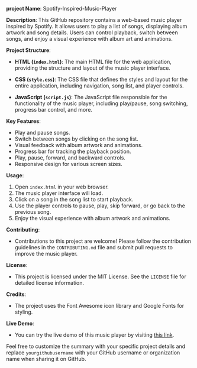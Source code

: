 **project Name**: Spotify-Inspired-Music-Player

**Description**: This GitHub repository contains a web-based music player inspired by Spotify. It allows users to play a list of songs, displaying album artwork and song details. Users can control playback, switch between songs, and enjoy a visual experience with album art and animations.

**Project Structure**:

- **HTML (`index.html`)**: The main HTML file for the web application, providing the structure and layout of the music player interface.

- **CSS (`style.css`)**: The CSS file that defines the styles and layout for the entire application, including navigation, song list, and player controls.

- **JavaScript (`script.js`)**: The JavaScript file responsible for the functionality of the music player, including play/pause, song switching, progress bar control, and more.

**Key Features**:

- Play and pause songs.
- Switch between songs by clicking on the song list.
- Visual feedback with album artwork and animations.
- Progress bar for tracking the playback position.
- Play, pause, forward, and backward controls.
- Responsive design for various screen sizes.

**Usage**:

1. Open `index.html` in your web browser.
2. The music player interface will load.
3. Click on a song in the song list to start playback.
4. Use the player controls to pause, play, skip forward, or go back to the previous song.
5. Enjoy the visual experience with album artwork and animations.

**Contributing**:

- Contributions to this project are welcome! Please follow the contribution guidelines in the `CONTRIBUTING.md` file and submit pull requests to improve the music player.

**License**:

- This project is licensed under the MIT License. See the `LICENSE` file for detailed license information.

**Credits**:

- The project uses the Font Awesome icon library and Google Fonts for styling.

**Live Demo**:

- You can try the live demo of this music player by visiting [this link](https://kashishsachdeva1.github.io/Spotify-Inspired-Music-Player/).

Feel free to customize the summary with your specific project details and replace `yourgithubusername` with your GitHub username or organization name when sharing it on GitHub.
